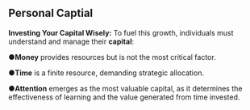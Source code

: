 ## Personal Captial

 **Investing Your Capital Wisely:** To fuel this growth, individuals must understand and manage their **capital**:

●**Money** provides resources but is not the most critical factor.

●**Time** is a finite resource, demanding strategic allocation.

●**Attention** emerges as the most valuable capital, as it determines the effectiveness of learning and the value generated from time invested.





